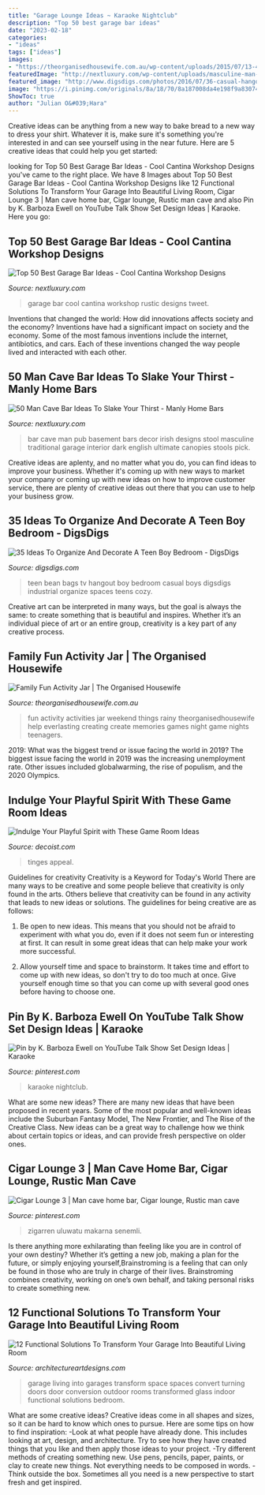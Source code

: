 ```yaml
---
title: "Garage Lounge Ideas ~ Karaoke Nightclub"
description: "Top 50 best garage bar ideas"
date: "2023-02-18"
categories:
- "ideas"
tags: ["ideas"]
images:
- "https://theorganisedhousewife.com.au/wp-content/uploads/2015/07/13-42138-post/Fun-Family-Activity-Ideas-495x900.jpg"
featuredImage: "http://nextluxury.com/wp-content/uploads/masculine-man-cave-bar-ideas.jpg"
featured_image: "http://www.digsdigs.com/photos/2016/07/36-casual-hangout-with-bean-bags-and-a-TV.jpg"
image: "https://i.pinimg.com/originals/8a/18/70/8a187008da4e198f9a83074de1da4fb5.jpg"
ShowToc: true
author: "Julian O&#039;Hara"
---
```



Creative ideas can be anything from a new way to bake bread to a new way to dress your shirt. Whatever it is, make sure it's something you're interested in and can see yourself using in the near future. Here are 5 creative ideas that could help you get started: 

	

		
looking for Top 50 Best Garage Bar Ideas - Cool Cantina Workshop Designs you've came to the right place. We have 8 Images about Top 50 Best Garage Bar Ideas - Cool Cantina Workshop Designs like 12 Functional Solutions To Transform Your Garage Into Beautiful Living Room, Cigar Lounge 3 | Man cave home bar, Cigar lounge, Rustic man cave and also Pin by K. Barboza Ewell on YouTube Talk Show Set Design Ideas | Karaoke. Here you go:
		
    
## Top 50 Best Garage Bar Ideas - Cool Cantina Workshop Designs

<img loading=lazy src="http://nextluxury.com/wp-content/uploads/rustic-garage-bar-ideas.jpg" onerror="this.onerror=null;this.src='https://tse1.mm.bing.net/th?id=OIP.KIYKbuFHUx9x3fqEZyYRawAAAA&amp;pid=15.1';" alt="Top 50 Best Garage Bar Ideas - Cool Cantina Workshop Designs">

_Source: nextluxury.com_

>garage bar cool cantina workshop rustic designs tweet. 

	

Inventions that changed the world: How did innovations affects society and the economy?
Inventions have had a significant impact on society and the economy. Some of the most famous inventions include the internet, antibiotics, and cars. Each of these inventions changed the way people lived and interacted with each other.

    
## 50 Man Cave Bar Ideas To Slake Your Thirst - Manly Home Bars

<img loading=lazy src="http://nextluxury.com/wp-content/uploads/masculine-man-cave-bar-ideas.jpg" onerror="this.onerror=null;this.src='https://tse3.mm.bing.net/th?id=OIP.wuW-trRj_cqUMwYzUb2WVAHaE6&amp;pid=15.1';" alt="50 Man Cave Bar Ideas To Slake Your Thirst - Manly Home Bars">

_Source: nextluxury.com_

>bar cave man pub basement bars decor irish designs stool masculine traditional garage interior dark english ultimate canopies stools pick. 

	

Creative ideas are aplenty, and no matter what you do, you can find ideas to improve your business. Whether it's coming up with new ways to market your company or coming up with new ideas on how to improve customer service, there are plenty of creative ideas out there that you can use to help your business grow.

    
## 35 Ideas To Organize And Decorate A Teen Boy Bedroom - DigsDigs

<img loading=lazy src="http://www.digsdigs.com/photos/2016/07/36-casual-hangout-with-bean-bags-and-a-TV.jpg" onerror="this.onerror=null;this.src='https://tse2.mm.bing.net/th?id=OIP.82Fi2uyWq7vZw0YZhk22tAHaHa&amp;pid=15.1';" alt="35 Ideas To Organize And Decorate A Teen Boy Bedroom - DigsDigs">

_Source: digsdigs.com_

>teen bean bags tv hangout boy bedroom casual boys digsdigs industrial organize spaces teens cozy. 

	

Creative art can be interpreted in many ways, but the goal is always the same: to create something that is beautiful and inspires. Whether it’s an individual piece of art or an entire group, creativity is a key part of any creative process.

    
## Family Fun Activity Jar | The Organised Housewife

<img loading=lazy src="https://theorganisedhousewife.com.au/wp-content/uploads/2015/07/13-42138-post/Fun-Family-Activity-Ideas-495x900.jpg" onerror="this.onerror=null;this.src='https://tse3.mm.bing.net/th?id=OIP.tkjps_cjadGBJZ7GAl2MkAHaNd&amp;pid=15.1';" alt="Family Fun Activity Jar | The Organised Housewife">

_Source: theorganisedhousewife.com.au_

>fun activity activities jar weekend things rainy theorganisedhousewife help everlasting creating create memories games night game nights teenagers. 

	

2019: What was the biggest trend or issue facing the world in 2019?
The biggest issue facing the world in 2019 was the increasing unemployment rate. Other issues included globalwarming, the rise of populism, and the 2020 Olympics.

    
## Indulge Your Playful Spirit With These Game Room Ideas

<img loading=lazy src="https://cdn.decoist.com/wp-content/uploads/2013/08/Metallic-tinges-give-this-game-room-a-futuristic-appeal.jpg" onerror="this.onerror=null;this.src='https://tse3.mm.bing.net/th?id=OIP.MUiIVbi4ZiPQSpm5bZKt9AHaEr&amp;pid=15.1';" alt="Indulge Your Playful Spirit with These Game Room Ideas">

_Source: decoist.com_

>tinges appeal. 

	

Guidelines for creativity
Creativity is a Keyword for Today's World
There are many ways to be creative and some people believe that creativity is only found in the arts. Others believe that creativity can be found in any activity that leads to new ideas or solutions. The guidelines for being creative are as follows:

1. Be open to new ideas. This means that you should not be afraid to experiment with what you do, even if it does not seem fun or interesting at first. It can result in some great ideas that can help make your work more successful.

2. Allow yourself time and space to brainstorm. It takes time and effort to come up with new ideas, so don't try to do too much at once. Give yourself enough time so that you can come up with several good ones before having to choose one.


    
## Pin By K. Barboza Ewell On YouTube Talk Show Set Design Ideas | Karaoke

<img loading=lazy src="https://i.pinimg.com/736x/4c/bd/a9/4cbda98583b6acc2cb1f8eae5791d826.jpg" onerror="this.onerror=null;this.src='https://tse2.mm.bing.net/th?id=OIP.EQvFbv8ajF5sHS0pgzTZAgHaE8&amp;pid=15.1';" alt="Pin by K. Barboza Ewell on YouTube Talk Show Set Design Ideas | Karaoke">

_Source: pinterest.com_

>karaoke nightclub. 

	

What are some new ideas?
There are many new ideas that have been proposed in recent years. Some of the most popular and well-known ideas include the Suburban Fantasy Model, The New Frontier, and The Rise of the Creative Class. New ideas can be a great way to challenge how we think about certain topics or ideas, and can provide fresh perspective on older ones.

    
## Cigar Lounge 3 | Man Cave Home Bar, Cigar Lounge, Rustic Man Cave

<img loading=lazy src="https://i.pinimg.com/originals/8a/18/70/8a187008da4e198f9a83074de1da4fb5.jpg" onerror="this.onerror=null;this.src='https://tse4.mm.bing.net/th?id=OIP.P-0qWx7uw6WevFLQH6uqjgHaE6&amp;pid=15.1';" alt="Cigar Lounge 3 | Man cave home bar, Cigar lounge, Rustic man cave">

_Source: pinterest.com_

>zigarren uluwatu makarna senemli. 

	

Is there anything more exhilarating than feeling like you are in control of your own destiny? Whether it’s getting a new job, making a plan for the future, or simply enjoying yourself,Brainstroming is a feeling that can only be found in those who are truly in charge of their lives. Brainstroming combines creativity, working on one’s own behalf, and taking personal risks to create something new.

    
## 12 Functional Solutions To Transform Your Garage Into Beautiful Living Room

<img loading=lazy src="https://www.architectureartdesigns.com/wp-content/uploads/2016/05/10-91.jpg" onerror="this.onerror=null;this.src='https://tse1.mm.bing.net/th?id=OIP.YspCpRyDkBfmv33_VTeZfgHaE8&amp;pid=15.1';" alt="12 Functional Solutions To Transform Your Garage Into Beautiful Living Room">

_Source: architectureartdesigns.com_

>garage living into garages transform space spaces convert turning doors door conversion outdoor rooms transformed glass indoor functional solutions bedroom. 

	

What are some creative ideas?
Creative ideas come in all shapes and sizes, so it can be hard to know which ones to pursue. Here are some tips on how to find inspiration: 
-Look at what people have already done. This includes looking at art, design, and architecture. Try to see how they have created things that you like and then apply those ideas to your project. 
-Try different methods of creating something new. Use pens, pencils, paper, paints, or clay to create new things. Not everything needs to be composed in words. 
-Think outside the box. Sometimes all you need is a new perspective to start fresh and get inspired.

